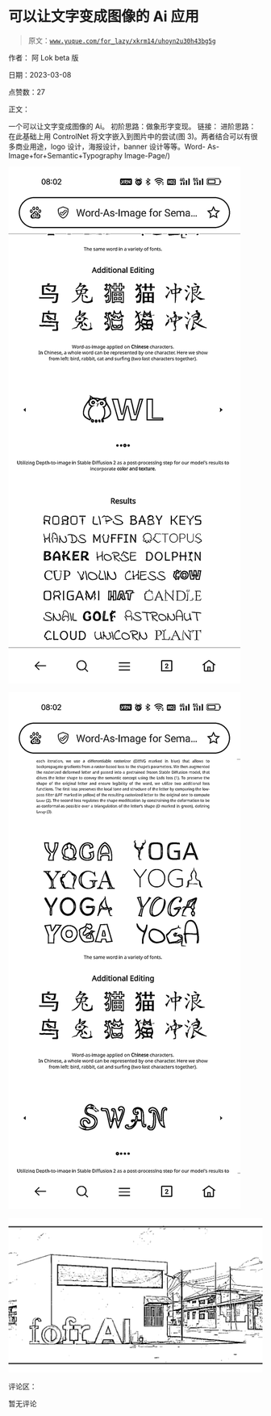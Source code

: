 # 可以让文字变成图像的 Ai 应用

> 原文：[`www.yuque.com/for_lazy/xkrm14/uhoyn2u30h43bg5g`](https://www.yuque.com/for_lazy/xkrm14/uhoyn2u30h43bg5g)

作者： 阿 Lok beta 版 

日期：2023-03-08 

点赞数：27 

正文： 

一个可以让文字变成图像的 Ai。 初阶思路：做象形字变现。 链接： 进阶思路：在此基础上用 ControlNet 将文字嵌入到图片中的尝试(图 3)。两者结合可以有很多商业用途，logo 设计，海报设计，banner 设计等等。Word- As-Image+for+Semantic+Typography Image-Page/) 

![](img/df429cd90d45a8ffe1e1b8e0fdf3e364.png)  

![](img/aa271b21766c4235dac609a8b2ccede5.png) 

![](img/399e12e7c5cadfda082a8695fd1a4f26.png)  

评论区： 

暂无评论 

